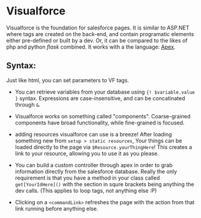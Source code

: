 # Visualforce

Visualforce is the foundation for salesforce pages. It is similar to ASP.NET where tags are created on the back-end, and contain programatic elements either pre-defined or built by a dev. Or, it can be compared to the likes of php and python *flask* combined. It works with a the language: [Apex](./apex.md).

## Syntax:

Just like html, you can set parameters to VF tags.

* You can retrieve variables from your database using `{! $variable.value }` syntax. Expressions are case-insensitive, and can be concatinated through `&`.

* Visualforce works on something called "components". Coarse-grained components have broad functionality, while fine-grained is focused.
* adding resources visualforce can use is a breeze! After loading something new from `setup > static resources`, Your things can be loaded directly to the page via `$Resource.yourThingHere`! This creates a link to your resource, allowing you to use it as you please.
* You can build a custom controller through apex in order to grab information directly from the salesforce database. Really the only requirement is that you have a method in your class called `get[YourIdHere]()` with the section in squre brackets being anything the dev calls. (This applies to loop tags, not anything else :P)
* Clicking on a `<commandLink>` refreshes the page with the action from that link running before anything else.